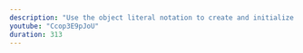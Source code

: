 ```yaml
---
description: "Use the object literal notation to create and initialize objects." 
youtube: "Ccop3E9pJoU" 
duration: 313 
---
```

